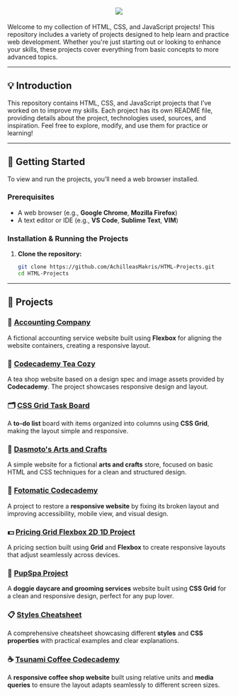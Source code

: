<h1 align="center">
    <img src="https://readme-typing-svg.herokuapp.com/?font=Righteous&size=35&color=F76B92&center=true&vCenter=true&width=600&height=70&duration=3000&lines=HTML/CSS/JS Projects Repository;" />
</h1>    

Welcome to my collection of HTML, CSS, and JavaScript projects! This repository includes a variety of projects designed to help learn and practice web development. Whether you're just starting out or looking to enhance your skills, these projects cover everything from basic concepts to more advanced topics.

---

## 💡 Introduction

This repository contains HTML, CSS, and JavaScript projects that I’ve worked on to improve my skills. Each project has its own README file, providing details about the project, technologies used, sources, and inspiration. Feel free to explore, modify, and use them for practice or learning!

---

## 🚀 Getting Started

To view and run the projects, you’ll need a web browser installed.

### Prerequisites

- A web browser (e.g., **Google Chrome**, **Mozilla Firefox**)
- A text editor or IDE (e.g., **VS Code**, **Sublime Text**, **VIM**)

### Installation & Running the Projects

1. **Clone the repository:**
   ```bash
   git clone https://github.com/AchilleasMakris/HTML-Projects.git
   cd HTML-Projects
   ```

---
## 🚀 Projects

### 💼 [Accounting Company](https://pricing-dusky.vercel.app/)
A fictional accounting service website built using **Flexbox** for aligning the website containers, creating a responsive layout.

### 🍵 [Codecademy Tea Cozy](https://codecademy-tea-cozy.vercel.app/)
A tea shop website based on a design spec and image assets provided by **Codecademy**. The project showcases responsive design and layout.

### 🗂️ [CSS Grid Task Board](https://css-grid-task-board.vercel.app/)
A **to-do list** board with items organized into columns using **CSS Grid**, making the layout simple and responsive.

### 🎨 [Dasmoto's Arts and Crafts](https://dasmotos-arts-and-crafts.vercel.app/)
A simple website for a fictional **arts and crafts** store, focused on basic HTML and CSS techniques for a clean and structured design.

### 📸 [Fotomatic Codecademy](https://fotomatic-codecademy.vercel.app/)
A project to restore a **responsive website** by fixing its broken layout and improving accessibility, mobile view, and visual design.

### 💵 [Pricing Grid Flexbox 2D 1D Project](https://pricing-grid-flexbox-2d-1d-project.vercel.app/)
A pricing section built using **Grid** and **Flexbox** to create responsive layouts that adjust seamlessly across devices.

### 🐾 [PupSpa Project](https://pupspa-project.vercel.app/)
A **doggie daycare and grooming services** website built using **CSS Grid** for a clean and responsive design, perfect for any pup lover.

### 📋 [Styles Cheatsheet](https://styles-cheatsheet.vercel.app/)
A comprehensive cheatsheet showcasing different **styles** and **CSS properties** with practical examples and clear explanations.

### ☕ [Tsunami Coffee Codecademy](https://tsunami-coffee-codecademy.vercel.app/)
A **responsive coffee shop website** built using relative units and **media queries** to ensure the layout adapts seamlessly to different screen sizes.
